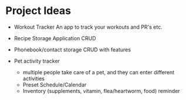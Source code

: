 # Project Ideas

- Workout Tracker
    An app to track your workouts and PR's etc.


- Recipe Storage Application CRUD
- Phonebook/contact storage CRUD with features
- Pet activity tracker
    - multiple people take care of a pet, and they can enter different activities 
    - Preset Schedule/Calendar
    - Inventory (supplements, vitamin, flea/heartworm, food) reminder